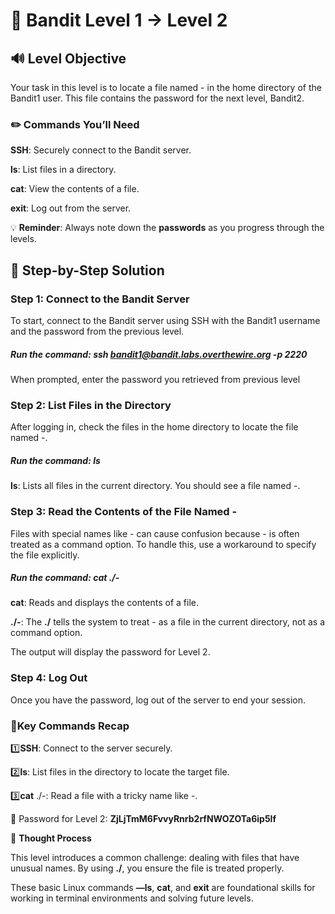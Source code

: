 # 🎲 Bandit Level 1 → Level 2



## 🔊 Level Objective
Your task in this level is to locate a file named - in the home directory of the Bandit1 user. This file contains the password for the next level, Bandit2.



### ✏️ Commands You’ll Need

**SSH**: Securely connect to the Bandit server.

**ls**: List files in a directory.

**cat**: View the contents of a file.

**exit**: Log out from the server.



💡 **Reminder**: Always note down the **passwords** as you progress through the levels.




## 📃 Step-by-Step Solution


### Step 1: Connect to the Bandit Server

To start, connect to the Bandit server using SSH with the Bandit1 username and the password from the previous level.

##### Run the command: **ssh bandit1@bandit.labs.overthewire.org -p 2220**


When prompted, enter the password you retrieved from previous level



### Step 2: List Files in the Directory


After logging in, check the files in the home directory to locate the file named -.

##### Run the command: **ls**


**ls**: Lists all files in the current directory. You should see a file named -.



### Step 3: Read the Contents of the File Named -


Files with special names like - can cause confusion because - is often treated as a command option. To handle this, use a workaround to specify the file explicitly.

##### Run the command: **cat ./-**


**cat**: Reads and displays the contents of a file.

**./-**: The **./** tells the system to treat - as a file in the current directory, not as a command option.

The output will display the password for Level 2.





### Step 4: Log Out

Once you have the password, log out of the server to end your session.



### :round_pushpin:Key Commands Recap

:one:**SSH**: Connect to the server securely.

:two:**ls**: List files in the directory to locate the target file.

:three:**cat** ./-: Read a file with a tricky name like -.

🔑 Password for Level 2: **ZjLjTmM6FvvyRnrb2rfNWOZOTa6ip5If**




🔎 **Thought Process**

This level introduces a common challenge: dealing with files that have unusual names. By using **./**, you ensure the file is treated properly.


These basic Linux commands **—ls**, **cat**, and **exit** are foundational skills for working in terminal environments and solving future levels.







